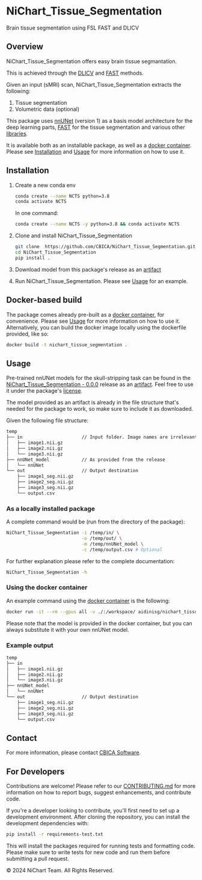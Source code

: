 # NiChart_Tissue_Segmentation

Brain tissue segmentation using FSL FAST and DLICV

## Overview

NiChart_Tissue_Segmentation offers easy brain tissue segmantation.

This is achieved through the [DLICV](https://github.com/CBICA/DLICV) and [FAST](https://fsl.fmrib.ox.ac.uk/fsl/fslwiki/FAST) methods.

Given an input (sMRI) scan, NiChart_Tissue_Segmentation extracts the following:

1. Tissue segmentation
2. Volumetric data (optional)

This package uses [nnUNet](https://github.com/MIC-DKFZ/nnUNet/tree/nnunetv1) (version 1) as a basis model architecture for the deep learning parts, [FAST](https://fsl.fmrib.ox.ac.uk/fsl/fslwiki/FAST) for the tissue segmentation and various other [libraries](requirements.txt).

It is available both as an installable package, as well as a [docker container](https://hub.docker.com/repository/docker/aidinisg/nichart_tissue_segmentation/general). Please see [Installation](#installation) and [Usage](#usage) for more information on how to use it.

## Installation

1. Create a new conda env

    ```bash
    conda create --name NCTS python=3.8
    conda activate NCTS
    ```

    In one command:

    ```bash
    conda create --name NCTS -y python=3.8 && conda activate NCTS
    ```

2. Clone and install NiChart_Tissue_Segmentation

    ```bash
    git clone  https://github.com/CBICA/NiChart_Tissue_Segmentation.git
    cd NiChart_Tissue_Segmentation
    pip install .
    ```

3. Download model from this package's release as an [artifact](https://github.com/CBICA/NiChart_Tissue_Segmentation/releases/download/0.0.0/nnUNet_model.zip)

4. Run NiChart_Tissue_Segmentation. Please see [Usage](#usage) for an example.

## Docker-based build

The package comes already pre-built as a [docker container](https://hub.docker.com/repository/docker/aidinisg/nichart_tissue_segmentation/general), for convenience. Please see [Usage](#usage) for more information on how to use it. Alternatively, you can build the docker image locally using the dockerfile provided, like so:

```bash
docker build -t nichart_tissue_segmentation .
```

## Usage

Pre-trained nnUNet models for the skull-stripping task can be found in the [NiChart_Tissue_Segmentation - 0.0.0](https://github.com/CBICA/NiChart_Tissue_Segmentation/releases/tag/0.0.0) release as an [artifact](https://github.com/CBICA/NiChart_Tissue_Segmentation/releases/download/0.0.0/nnUNet_model.zip). Feel free to use it under the package's [license](LICENSE).

The model provided as an artifact is already in the file structure that's needed for the package to work, so make sure to include it as downloaded.

Given the following file structure:

```bash
temp
├── in                      // Input folder. Image names are irrelevant.
│   ├── image1.nii.gz
│   ├── image2.nii.gz
│   └── image3.nii.gz
├── nnUNet_model            // As provided from the release
│   └── nnUNet
└── out                     // Output destination
    ├── image1_seg.nii.gz
    ├── image2_seg.nii.gz
    ├── image3_seg.nii.gz
    └── output.csv
```

### As a locally installed package

A complete command would be (run from the directory of the package):

```bash
NiChart_Tissue_Segmentation -i /temp/in/ \
                            -o /temp/out/ \
                            -m /temp/nnUNet_model \
                            -c /temp/output.csv # Optional
```

For further explanation please refer to the complete documentation:

```bash
NiChart_Tissue_Segmentation -h
```

### Using the docker container

An example command using the [docker container](https://hub.docker.com/repository/docker/aidinisg/nichart_tissue_segmentation/general) is the following:

```bash
docker run -it --rm --gpus all -v ./:/workspace/ aidinisg/nichart_tissue_segmentation:0.0.0 NiChart_Tissue_Segmentation -i path/to/input -o path/to/output
```

Please note that the model is provided in the docker container, but you can always substitute it with your own nnUNet model.

### Example output

```bash
temp
├── in              
│   ├── image1.nii.gz
│   ├── image2.nii.gz
│   └── image3.nii.gz
├── nnUNet_model    
│   └── nnUNet
└── out                     // Output destination
    ├── image1_seg.nii.gz
    ├── image2_seg.nii.gz
    ├── image3_seg.nii.gz
    └── output.csv

```

## Contact

For more information, please contact [CBICA Software](mailto:software@cbica.upenn.edu).

## For Developers

Contributions are welcome! Please refer to our [CONTRIBUTING.md](CONTRIBUTING.md) for more information on how to report bugs, suggest enhancements, and contribute code.

If you're a developer looking to contribute, you'll first need to set up a development environment. After cloning the repository, you can install the development dependencies with:

```bash
pip install -r requirements-test.txt
```

This will install the packages required for running tests and formatting code. Please make sure to write tests for new code and run them before submitting a pull request.

© 2024 NiChart Team. All Rights Reserved.
